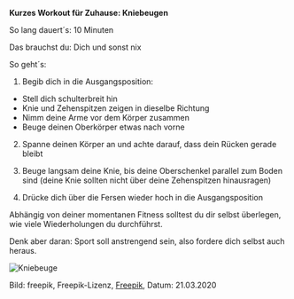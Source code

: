 **Kurzes Workout für Zuhause: Kniebeugen**

So lang dauert´s: 10 Minuten

Das brauchst du: Dich und sonst nix

So geht´s: 
  1. Begib dich in die Ausgangsposition: 
  
  *  Stell dich schulterbreit hin
  *  Knie und Zehenspitzen zeigen in dieselbe Richtung
  *  Nimm deine Arme vor dem Körper zusammen
  *  Beuge deinen Oberkörper etwas nach vorne
  
  2. Spanne deinen Körper an und achte darauf, dass dein Rücken gerade bleibt
  
  3. Beuge langsam deine Knie, bis deine Oberschenkel parallel zum Boden sind (deine Knie sollten nicht über deine Zehenspitzen hinausragen)
  
  4. Drücke dich über die Fersen wieder hoch in die Ausgangsposition
    

Abhängig von deiner momentanen Fitness solltest du dir selbst überlegen, wie viele Wiederholungen du durchführst. 

Denk aber daran: Sport soll anstrengend sein, also fordere dich selbst auch heraus.


![Kniebeuge](https://image.freepik.com/fotos-kostenlos/exemplarplatzfrau-die-uebungen-tut_23-2148435355.jpg)

Bild: freepik, Freepik-Lizenz, [Freepik](https://de.freepik.com/fotos-kostenlos/exemplarplatzfrau-die-uebungen-tut_6874704.htm#page=3&query=sport&position=31), Datum: 21.03.2020

